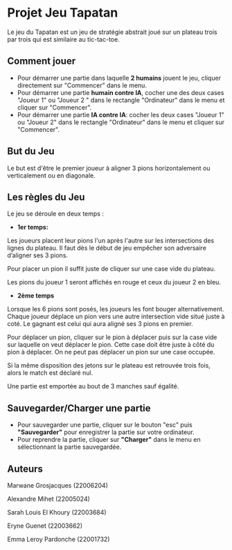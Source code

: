 # **Projet Jeu Tapatan**

Le jeu du Tapatan est un jeu de stratégie abstrait joué sur un plateau trois par trois qui est similaire au tic-tac-toe.

## Comment jouer

* Pour démarrer une partie dans laquelle **2 humains** jouent le jeu, cliquer directement sur "Commencer" dans le menu.
* Pour démarrer une partie **humain contre IA**, cocher une des deux cases "Joueur 1" ou "Joueur 2 " dans le rectangle "Ordinateur" dans le menu et cliquer sur "Commencer".
* Pour démarrer une partie **IA contre IA**: cocher les deux cases "Joueur 1" ou "Joueur 2" dans le rectangle "Ordinateur" dans le menu et cliquer sur "Commencer".

## But du Jeu

Le but est d'être le premier joueur à aligner 3 pions horizontalement ou verticalement ou en diagonale.

## Les règles du Jeu

Le jeu se déroule en deux temps :

* **1er temps:**

Les joueurs placent leur pions l'un après l'autre sur les intersections des lignes du plateau. Il faut dès le début de jeu empêcher son adversaire d’aligner ses 3 pions.

Pour placer un pion il suffit juste de cliquer sur une case vide du plateau.

Les pions du joueur 1 seront affichés en rouge et ceux du joueur 2 en bleu.

* **2ème temps**

Lorsque les 6 pions sont posés, les joueurs les font bouger alternativement. Chaque joueur déplace un pion vers une autre intersection vide situé juste à coté. Le gagnant est celui qui aura aligné ses 3 pions en premier.

Pour déplacer un pion, cliquer sur le pion à déplacer puis sur la case vide sur laquelle on veut déplacer le pion. Cette case doit être juste à côté du pion à déplacer. On ne peut pas déplacer un pion sur une case occupée.

Si la même disposition des jetons sur le plateau est retrouvée trois fois, alors le match est déclaré nul.

Une partie est emportée au bout de 3 manches sauf égalité.

## Sauvegarder/Charger une partie

* Pour sauvegarder une partie, cliquer sur le bouton "esc" puis **"Sauvegarder"** pour enregistrer la partie sur votre ordinateur.
* Pour reprendre la partie, cliquer sur **"Charger"** dans le menu en sélectionnant la partie sauvegardée.

## Auteurs

Marwane Grosjacques (22006204)

Alexandre Mihet (22005024)

Sarah Louis El Khoury (22003684)

Eryne Guenet (22003662)

Emma Leroy Pardonche (22001732)
